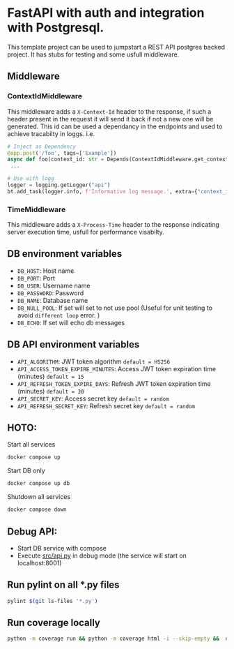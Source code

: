# FastAPI with auth and integration with Postgresql.
This template project can be used to jumpstart a REST API postgres backed project.
It has stubs for testing and some usfull middleware.
## Middleware
### ContextIdMiddleware
This middleware adds a ```X-Context-Id``` header to the response, if such a header present in the request it will send it back if not a new one will be generated.
This id can be used a dependancy in the endpoints and used to achieve tracabilty in loggs.
i.e.

```python
# Inject as Dependency
@app.post('/foo', tags=['Example'])
async def foo(context_id: str = Depends(ContextIdMiddleware.get_context)):
 ...
```

```python
# Use with logg
logger = logging.getLogger("api")
bt.add_task(logger.info, f'Informative log message.', extra={"context_id": context_id})
```

### TimeMiddleware
This middleware adds a ```X-Process-Time``` header to the response indicating server execution time, usfull for performance visabilty.

## DB environment variables

* ```DB_HOST```:   Host name
* ```DB_PORT```:  Port
* ```DB_USER```:  Username name
* ```DB_PASSWORD```:  Password
* ```DB_NAME```: Database name
* ```DB_NULL_POOL```: If set will set to not use pool (Useful for unit testing to avoid ```different loop``` error. )
* ```DB_ECHO```: If set will echo db messages

## DB API environment variables

* ```API_ALGORITHM```: JWT token algorithm  ```default = HS256```
* ```API_ACCESS_TOKEN_EXPIRE_MINUTES```: Access JWT token expiration time (minutes) ```default = 15```
* ```API_REFRESH_TOKEN_EXPIRE_DAYS```: Refresh JWT token expiration time (minutes) ```default = 30```
* ```API_SECRET_KEY```: Access secret key ```default = random```
* ```API_REFRESH_SECRET_KEY```: Refresh secret key ```default = random```

## HOTO:
Start all services
```bash
docker compose up
```
Start DB only
```bash
docker compose up db
```
Shutdown all services 
```bash
docker compose down
```
## Debug API:
* Start DB service with compose
* Execute [src/api.py](src/api.py) in debug mode (the service will start on localhost:8001)

## Run pylint on all *.py files
```bash
pylint $(git ls-files '*.py')
 ```
## Run coverage locally
 
```bash
python -m coverage run && python -m coverage html -i --skip-empty &&  open htmlcov/index.html 
 ```
